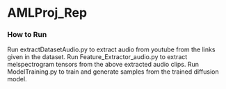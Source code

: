 # AMLProj_Rep

### How to Run
Run extractDatasetAudio.py to extract audio from youtube from the links given in the dataset.
Run Feature_Extractor_audio.py to extract melspectrogram tensors from the above extracted audio clips.
Run ModelTraining.py to train and generate samples from the trained diffusion model.
